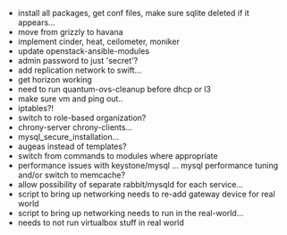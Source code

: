 * install all packages, get conf files, make sure sqlite deleted if it appears...
* move from grizzly to havana
* implement cinder, heat, ceilometer, moniker
* update openstack-ansible-modules
* admin password to just 'secret'?
* add replication network to swift...
* get horizon working
* need to run quantum-ovs-cleanup before dhcp or l3
* make sure vm and ping out..
* iptables?!
* switch to role-based organization?
* chrony-server chrony-clients...
* mysql_secure_installation...
* augeas instead of templates?
* switch from commands to modules where appropriate
* performance issues with keystone/mysql ... mysql performance tuning and/or 
  switch to memcache?
* allow possibility of separate rabbit/mysqld for each service...
* script to bring up networking needs to re-add gateway device for real world
* script to bring up networking needs to run in the real-world...
* needs to not run virtualbox stuff in real world

